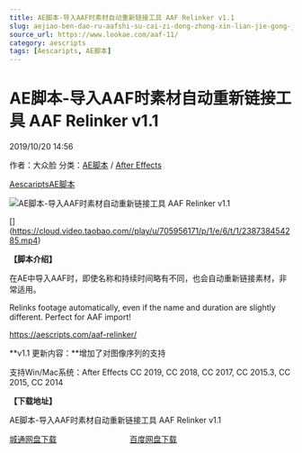 ```yaml
---
title: AE脚本-导入AAF时素材自动重新链接工具 AAF Relinker v1.1
slug: aejiao-ben-dao-ru-aafshi-su-cai-zi-dong-zhong-xin-lian-jie-gong-ju-aaf-relinker-v1-1
source_url: https://www.lookae.com/aaf-11/
category: aescripts
tags: [Aescaripts, AE脚本]
---
```

# AE脚本-导入AAF时素材自动重新链接工具 AAF Relinker v1.1

2019/10/20 14:56

作者：大众脸
分类：[AE脚本](https://www.lookae.com/after-effects/aescripts/) / [After Effects](https://www.lookae.com/after-effects/)

[Aescaripts](https://www.lookae.com/tag/aescaripts/)[AE脚本](https://www.lookae.com/tag/ae%e8%84%9a%e6%9c%ac/)

![AE脚本-导入AAF时素材自动重新链接工具 AAF Relinker v1.1](https://www.lookae.com/wp-content/uploads/2019/10/AAF-Relinker.jpg "AE脚本-导入AAF时素材自动重新链接工具 AAF Relinker v1.1-LookAE.com")

[﻿[﻿]("https://cloud.video.taobao.com//play/u/705956171/p/1/e/6/t/1/238738454285.mp4)](https://cloud.video.taobao.com//play/u/705956171/p/1/e/6/t/1/238738454285.mp4)

**【脚本介绍】**

在AE中导入AAF时，即使名称和持续时间略有不同，也会自动重新链接素材，非常适用。

Relinks footage automatically, even if the name and duration are slightly different. Perfect for AAF import!

https://aescripts.com/aaf-relinker/

**v1.1 更新内容：**增加了对图像序列的支持

支持Win/Mac系统：After Effects CC 2019, CC 2018, CC 2017, CC 2015.3, CC 2015, CC 2014

**【下载地址】**

AE脚本-导入AAF时素材自动重新链接工具 AAF Relinker v1.1

[城通网盘下载](https://tc5.us/file/680462-403396758)                                 [百度网盘下载](https://pan.baidu.com/s/129wNQjFk8nkTU0AJ-mOVJA&shfl=sharepset)
